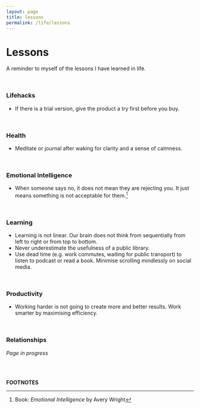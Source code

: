 ```yaml
---
layout: page
title: lessons
permalink: /life/lessons
---
```


<h1>Lessons</h1>

A reminder to myself of the lessons I have learned in life.

<br />

### Lifehacks

- If there is a trial version, give the product a try first before you buy.

<br />

### Health

- Meditate or journal after waking for clarity and a sense of calmness.

<br />

### Emotional Intelligence

- When someone says no, it does not mean they are rejecting you. It just means something is not acceptable for them.[^1]

<br />

### Learning

- Learning is not linear. Our brain does not think from sequentially from left to right or from top to bottom. 
- Never underestimate the usefulness of a public library. 
- Use dead time (e.g. work commutes, waiting for public transport) to listen to podcast or read a book. Minimise scrolling mindlessly on social media.

<br />

### Productivity

- Working harder is not going to create more and better results. Work smarter by maximising efficiency.

<br />

### Relationships

<i>Page in progress</i>

<br />
<br />



<b>FOOTNOTES</b>

[^1]: Book: <i>Emotional Intelligence</i> by Avery Wright

<style>
  .wrapper {
    max-width: 58em;
  }
</style>